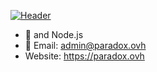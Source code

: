 [![Header](https://cloud7.news/wp-content/uploads/2021/03/ovh-cloud-major-fire.jpeg "Welcome to my github :)")](https://paradox.ovh/)

- 🐍 and Node.js
- 📧 Email: admin@paradox.ovh
- Website: https://paradox.ovh
